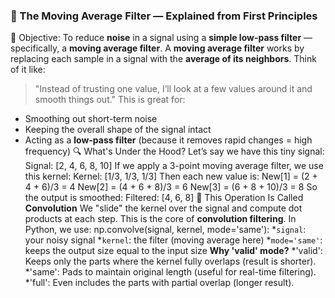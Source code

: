 ### 🧱 The Moving Average Filter — Explained from First Principles
🎯 Objective:
To reduce **noise** in a signal using a **simple low-pass filter** — specifically, a **moving average filter**.
A **moving average filter** works by replacing each sample in a signal with the **average of its neighbors**.
Think of it like:
> "Instead of trusting one value, I’ll look at a few values around it and smooth things out."
This is great for:
* Smoothing out short-term noise
* Keeping the overall shape of the signal intact
* Acting as a **low-pass filter** (because it removes rapid changes = high frequency)
🔍 What's Under the Hood?
Let’s say we have this tiny signal:
Signal:     [2, 4, 6, 8, 10]
If we apply a 3-point moving average filter, we use this kernel:
Kernel:     [1/3, 1/3, 1/3]
Then each new value is:
New[1] = (2 + 4 + 6)/3 = 4
New[2] = (4 + 6 + 8)/3 = 6
New[3] = (6 + 8 + 10)/3 = 8
So the output is smoothed:
Filtered:   [4, 6, 8]
🔄 This Operation Is Called **Convolution**
We "slide" the kernel over the signal and compute dot products at each step. This is the core of **convolution filtering**.
In Python, we use:
    np.convolve(signal, kernel, mode='same'):
    *`signal`: your noisy signal
    *`kernel`: the filter (moving average here)
    *`mode='same'`: keeps the output size equal to the input size
    **Why 'valid' mode?**
    *'valid': Keeps only the parts where the kernel fully overlaps (result is shorter).
    *'same': Pads to maintain original length (useful for real-time filtering).
    *'full': Even includes the parts with partial overlap (longer result).

